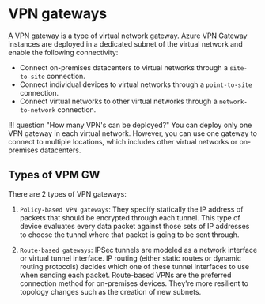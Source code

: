 # VPN gateways
A VPN gateway is a type of virtual network gateway. Azure VPN Gateway instances are deployed in a dedicated subnet of the virtual network and enable the following connectivity:

- Connect on-premises datacenters to virtual networks through a `site-to-site` connection.
- Connect individual devices to virtual networks through a `point-to-site` connection.
- Connect virtual networks to other virtual networks through a `network-to-network` connection.

!!! question "How many VPN's can be deployed?"
    You can deploy only one VPN gateway in each virtual network. However, you can use one gateway to connect to multiple locations, which includes other virtual networks or on-premises datacenters.


## Types of VPM GW

There are 2 types of VPN gateways:

1. `Policy-based VPN gateways`: They specify statically the IP address of packets that should be encrypted through each tunnel. This type of device evaluates every data packet against those sets of IP addresses to choose the tunnel where that packet is going to be sent through.

2. `Route-based gateways`: IPSec tunnels are modeled as a network interface or virtual tunnel interface. IP routing (either static routes or dynamic routing protocols) decides which one of these tunnel interfaces to use when sending each packet. Route-based VPNs are the preferred connection method for on-premises devices. They're more resilient to topology changes such as the creation of new subnets.